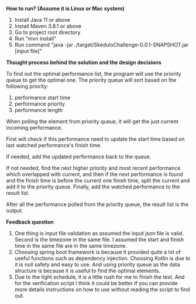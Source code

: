 
**How to run? (Assume it is Linux or Mac system)**
1. Install Java 11 or above
2. Install Maven 3.8.1 or above
3. Go to project root directory
4. Run "mvn install"
6. Run command "java -jar ./target/SkeduloChallenge-0.0.1-SNAPSHOT.jar [input file]"

**Thought process behind the solution and the design decisions**

To find out the optimal performance list, the program will use the priority queue
to get the optimal one. The priority queue will sort based on the following priority:
1. performance start time
2. performance priority
3. performance length

When polling the element from priority queue, it will get the just current incoming performance.

First will check if this performance need to update the start time based on last watched performance's
finish time. 

If needed, add the updated performance back to the queue.

If not needed, find the next higher priority and most recent performance which overlapped with current, 
and then if the next performance is found and the finish time is before the current one finish
time, split the current and add it to the priority queue. Finally, add the watched performance to 
the result list.

After all the performance polled from the priority queue, the result list is the output.

**Feedback question**

1. One thing is input file validation as assumed the input json file is valid. Second is the timezone in the same file. I assumed the start and finish time in the same file are in the same timezone.
2. Choosing spring boot framework is because it provided quite a lot of useful functions such as dependency injection. Choosing Kotlin is due to it is null safety and easy to use. And using priority queue as the data structure is because it is useful to find the optimal elements.
3. Due to the tight schedule, it is a little rush for me to finish the test. And for the verification script I think it could be better if you can provide more details instructions on how to use without reading the script to find out.






